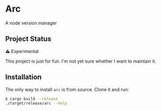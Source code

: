# Arc
A node version manager

## Project Status
:warning: Experimental

This project is just for fun. I'm not yet sure whether I want to maintain it.

## Installation
The only way to install `arc` is from source. Clone it and run:
```bash
$ cargo build --release
./target/release/arc --help
```
